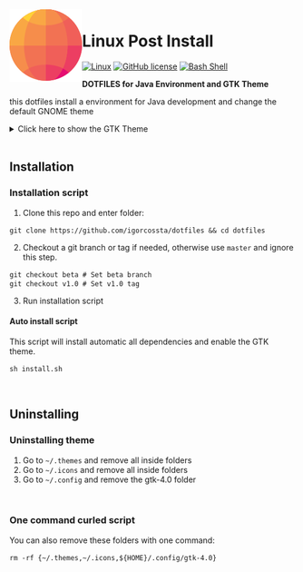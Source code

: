 <img src="icon.svg" alt="Linux Post Install" width="128" align="left"/>

# Linux Post Install

[![Linux](https://svgshare.com/i/Zhy.svg)](https://svgshare.com/i/Zhy.svg)
[![GitHub license](https://img.shields.io/github/license/Naereen/StrapDown.js.svg)](https://github.com/Naereen/StrapDown.js/blob/master/LICENSE)
[![Bash Shell](https://badges.frapsoft.com/bash/v1/bash.png?v=103)](https://github.com/ellerbrock/open-source-badges/)

**DOTFILES for Java Environment and GTK Theme**

this dotfiles install a environment for Java development and change the default GNOME theme

<details>
<summary>Click here to show the GTK Theme</summary>
<img src="https://images.pling.com/img/00/00/32/24/44/1891521/nephrite-gtk-theme-g1086.png" alt="Linux Post Install" align="left"/>
</details>

<br>

## Installation

### Installation script

1. Clone this repo and enter folder:

```
git clone https://github.com/igorcossta/dotfiles && cd dotfiles
```

2. Checkout a git branch or tag if needed, otherwise use `master` and ignore this step.

```
git checkout beta # Set beta branch
git checkout v1.0 # Set v1.0 tag
```

3. Run installation script

#### Auto install script

This script will install automatic all dependencies and enable the GTK theme.

```
sh install.sh
```

<br>

## Uninstalling

### Uninstalling theme

1. Go to `~/.themes` and remove all inside folders
2. Go to `~/.icons` and remove all inside folders
3. Go to `~/.config` and remove the gtk-4.0 folder

<br>

### One command curled script

You can also remove these folders with one command:

```
rm -rf {~/.themes,~/.icons,${HOME}/.config/gtk-4.0}
```
